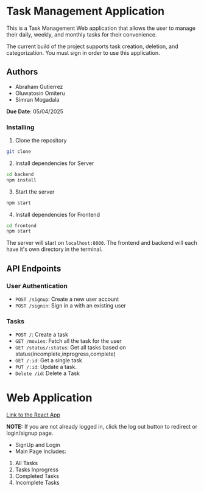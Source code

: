 # Task Management Application

This is a Task Management Web application that allows the user to manage their daily, weekly, and monthly tasks for their convenience. 

The current build of the project supports task creation, deletion, and categorization. You must sign in order to use this application. 

## Authors

- Abraham Gutierrez
- Oluwatosin Omiteru
- Simran Mogadala

**Due Date**: 05/04/2025

### Installing

1. Clone the repository

```zsh
git clone 
```

2. Install dependencies for Server

```zsh
cd backend
npm install
```

3. Start the server

```zsh
npm start
```

4. Install dependencies for Frontend

```zsh
cd frontend
npm start
```

The server will start on `localhost:8000`. 
The frontend and backend will each have it's own directory in the terminal.

## API Endpoints

### User Authentication

- `POST /signup`: Create a new user account
- `POST /signin`: Sign in a with an existing user

### Tasks

- `POST /`: Create a task
- `GET /movies`: Fetch all the task for the user
- `GET /status/:status`: Get all tasks based on status(incomplete,inprogress,complete)
- `GET /:id`: Get a single task
- `PUT /:id`: Update a task.
- `Delete /id`: Delete a Task

# Web Application

[Link to the React App](https://taskmanagement-app-np96.onrender.com)

**NOTE:** If you are not already logged in, click the log out button to redirect or login/signup page.

- SignUp and Login
- Main Page Includes: 
1. All Tasks
2. Tasks Inprogress
3. Completed Tasks
4. Incomplete Tasks

